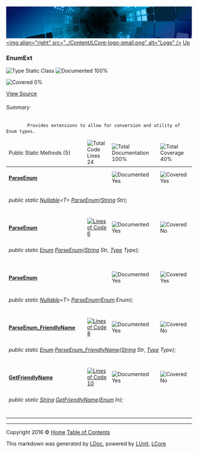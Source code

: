 ![](../Content/LCore-banner-small.png "")
[&lt;img align=&quot;right&quot; src=&quot;../Content/LCore-logo-small.png&quot; alt=&quot;Logo&quot; /&gt;](../../README.md)
[Up](../L.md)

### EnumExt

![Type Static Class](http://b.repl.ca/v1/Type-Static%20Class-blue.png "") ![Documented 100%](http://b.repl.ca/v1/Documented-100%25-brightgreen.png "")

![Covered 0%](http://b.repl.ca/v1/Covered-0%25-red.png "")

[View Source](../Extensions/Value%20Types/EnumExt.cs#L)

###### Summary

            Provides extensions to allow for conversion and utility of Enum types.
            

<table>
<thead><tr><td>Public Static Methods (5)</td>
<td></td>
<td><img src="http://b.repl.ca/v1/Total%20Code%20Lines-24-blue.png" alt="Total Code Lines 24" /></td>
<td><img src="http://b.repl.ca/v1/Total%20Documentation-100%25-brightgreen.png" alt="Total Documentation 100%" /></td>
<td><img src="http://b.repl.ca/v1/Total%20Coverage-40%25-yellow.png" alt="Total Coverage 40%" /></td></tr></thead>
<tr><td><h4><strong><a href="EnumExt_ParseEnum-0.md" alt="">ParseEnum</a></strong></h4></td>
<td>   </td>
<td></td>
<td><img src="http://b.repl.ca/v1/Documented-Yes-brightgreen.png" alt="Documented Yes" /></td>
<td><img src="http://b.repl.ca/v1/Covered-Yes-brightgreen.png" alt="Covered Yes" /></td></tr>
<tr><td colspan="5"><h6>public static <a href="https://msdn.microsoft.com/en-us/library/b3h38hb0.aspx" alt="" target="_blank">Nullable</a>&lt;T&gt; <a href="EnumExt_ParseEnum-0.md" alt="">ParseEnum</a>(<a href="https://msdn.microsoft.com/en-us/library/system.string.aspx" alt="">String</a> Str);</h6>
</td>
</tr>
<tr><td><h4><strong><a href="EnumExt_ParseEnum-1.md" alt="">ParseEnum</a></strong></h4></td>
<td>   </td>
<td><a href="../Extensions/Value%20Types/EnumExt.cs#L51" alt=""><img src="http://b.repl.ca/v1/Lines%20of%20Code-6-blue.png" alt="Lines of Code 6" /></a></td>
<td><img src="http://b.repl.ca/v1/Documented-Yes-brightgreen.png" alt="Documented Yes" /></td>
<td><img src="http://b.repl.ca/v1/Covered-No-red.png" alt="Covered No" /></td></tr>
<tr><td colspan="5"><h6>public static <a href="https://msdn.microsoft.com/en-us/library/system.enum.aspx" alt="">Enum</a> <a href="EnumExt_ParseEnum-1.md" alt="">ParseEnum</a>(<a href="https://msdn.microsoft.com/en-us/library/system.string.aspx" alt="">String</a> Str, <a href="https://msdn.microsoft.com/en-us/library/system.type.aspx" alt="">Type</a> Type);</h6>
</td>
</tr>
<tr><td><h4><strong><a href="EnumExt_ParseEnum-2.md" alt="">ParseEnum</a></strong></h4></td>
<td>   </td>
<td></td>
<td><img src="http://b.repl.ca/v1/Documented-Yes-brightgreen.png" alt="Documented Yes" /></td>
<td><img src="http://b.repl.ca/v1/Covered-Yes-brightgreen.png" alt="Covered Yes" /></td></tr>
<tr><td colspan="5"><h6>public static <a href="https://msdn.microsoft.com/en-us/library/b3h38hb0.aspx" alt="" target="_blank">Nullable</a>&lt;T&gt; <a href="EnumExt_ParseEnum-2.md" alt="">ParseEnum</a>(<a href="https://msdn.microsoft.com/en-us/library/system.enum.aspx" alt="">Enum</a> Enum);</h6>
</td>
</tr>
<tr><td><h4><strong><a href="EnumExt_ParseEnum_FriendlyName.md" alt="">ParseEnum_FriendlyName</a></strong></h4></td>
<td>   </td>
<td><a href="../Extensions/Value%20Types/EnumExt.cs#L90" alt=""><img src="http://b.repl.ca/v1/Lines%20of%20Code-8-blue.png" alt="Lines of Code 8" /></a></td>
<td><img src="http://b.repl.ca/v1/Documented-Yes-brightgreen.png" alt="Documented Yes" /></td>
<td><img src="http://b.repl.ca/v1/Covered-No-red.png" alt="Covered No" /></td></tr>
<tr><td colspan="5"><h6>public static <a href="https://msdn.microsoft.com/en-us/library/system.enum.aspx" alt="">Enum</a> <a href="EnumExt_ParseEnum_FriendlyName.md" alt="">ParseEnum_FriendlyName</a>(<a href="https://msdn.microsoft.com/en-us/library/system.string.aspx" alt="">String</a> Str, <a href="https://msdn.microsoft.com/en-us/library/system.type.aspx" alt="">Type</a> Type);</h6>
</td>
</tr>
<tr><td><h4><strong><a href="EnumExt_GetFriendlyName.md" alt="">GetFriendlyName</a></strong></h4></td>
<td>   </td>
<td><a href="../Extensions/Value%20Types/EnumExt.cs#L110" alt=""><img src="http://b.repl.ca/v1/Lines%20of%20Code-10-blue.png" alt="Lines of Code 10" /></a></td>
<td><img src="http://b.repl.ca/v1/Documented-Yes-brightgreen.png" alt="Documented Yes" /></td>
<td><img src="http://b.repl.ca/v1/Covered-No-red.png" alt="Covered No" /></td></tr>
<tr><td colspan="5"><h6>public static <a href="https://msdn.microsoft.com/en-us/library/system.string.aspx" alt="">String</a> <a href="EnumExt_GetFriendlyName.md" alt="">GetFriendlyName</a>(<a href="https://msdn.microsoft.com/en-us/library/system.enum.aspx" alt="">Enum</a> In);</h6>
</td>
</tr>
<tr><td width="850px" colspan="5"></td></tr>
</table>




---

Copyright 2016 &copy; [Home](../../README.md) [Table of Contents](../../TableOfContents.md)

This markdown was generated by [LDoc](https://github.com/CodeSingularity/LDoc), powered by [LUnit](https://github.com/CodeSingularity/LUnit), [LCore](https://github.com/CodeSingularity/LCore)
